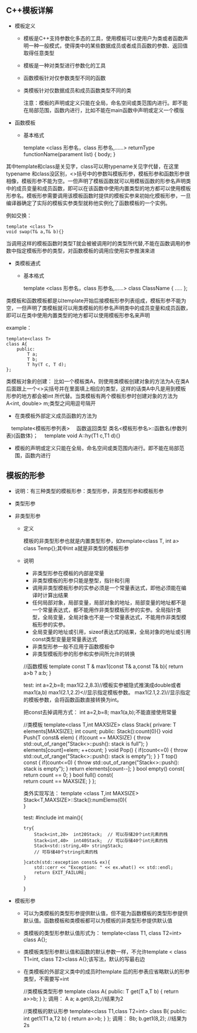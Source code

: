 ## C++模板详解

- 模板定义

  - 模板是C++支持参数化多态的工具，使用模板可以使用户为类或者函数声明一种一般模式，使得类中的某些数据成员或者成员函数的参数、返回值取得任意类型
  - 模板是一种对类型进行参数化的工具
  - 函数模板针对仅参数类型不同的函数
  - 类模板针对仅数据成员和成员函数类型不同的类

    注意：模板的声明或定义只能在全局，命名空间或类范围内进行。即不能在局部范围，函数内进行，比如不能在main函数中声明或定义一个模版


- 函数模板

  - 基本格式


    template <class 形参名，class 形参名,......>
    returnType functionName(parament list)
    {
        body;
    }



其中template和class是关见字，class可以用typename关见字代替，在这里typename 和class没区别，<>括号中的参数叫模板形参，模板形参和函数形参很相像，模板形参不能为空。一但声明了模板函数就可以用模板函数的形参名声明类中的成员变量和成员函数，即可以在该函数中使用内置类型的地方都可以使用模板形参名。模板形参需要调用该模板函数时提供的模板实参来初始化模板形参，一旦编译器确定了实际的模板实参类型就称他实例化了函数模板的一个实例。

例如交换：

    template <class T>
    void swap(T& a,T& b){}

当调用这样的模板函数时类型T就会被被调用时的类型所代替,不能在函数调用的参数中指定模板形参的类型，对函数模板的调用应使用实参推演来进

- 类模板通式

  - 基本格式


    template <class 形参名，class 形参名,......>
    class ClassName {
        .....
    };


类模板和函数模板都是以template开始后接模板形参列表组成，模板形参不能为空，一但声明了类模板就可以用类模板的形参名声明类中的成员变量和成员函数，即可以在类中使用内置类型的地方都可以使用模板形参名来声明

example：

    template<class T> 
    class A{
        public:
            T a;
            T b; 
            T hy(T c, T d);
    };

类模板对象的创建：
比如一个模板类A，则使用类模板创建对象的方法为A<int>;在类A后面跟上一个<>尖括号并在里面填上相应的类型，这样的话类A中凡是用到模板形参的地方都会被int 所代替。当类模板有两个模板形参时创建对象的方法为A<int, double> m;类型之间用逗号隔开

- 在类模板外部定义成员函数的方法为

　template<模板形参列表>
　函数返回类型 类名<模板形参名>::函数名(参数列表){函数体}；
　template<class T1> void A<T1>::hy(T1 c,T1 d){}
　
- 模板的声明或定义只能在全局，命名空间或类范围内进行。即不能在局部范围，函数内进行



## 模板的形参

- 说明：有三种类型的模板形参：类型形参，非类型形参和模板形参
- 类型形参



- 非类型形参

  - 定义

    模板的非类型形参也就是内置类型形参，如template<class T, int a> class Temp{};其中int a就是非类型的模板形参

  - 说明

    - 非类型形参在模板的内部是常量
    - 非类型模板的形参只能是整型，指针和引用
    - 调用非类型模板形参的实参必须是一个常量表达式，即他必须能在编译时计算出结果
    - 任何局部对象，局部变量，局部对象的地址，局部变量的地址都不是一个常量表达式，都不能用作非类型模板形参的实参。全局指针类型，全局变量，全局对象也不是一个常量表达式，不能用作非类型模板形参的实参。
    - 全局变量的地址或引用，sizeof表达式的结果，全局对象的地址或引用const类型变量是常量表达式
    - 非类型形参一般不应用于函数模板中
    - 非类型模板形参的形参和实参间所允许的转换


    //函数模板
    template<typename T>
    const T & max1(const T& a,const T& b){
        return a>b ? a:b;
    }

    test:
    int a=2,b=8;
    max1(2.2,8.3)//模板实参被隐式推演成double或者max1(a,b)
    max1<double>(2.1,2.2)<//显示指定模板参数。
    max1<int>(2.1,2.2)//显示指定的模板参数，会将函数函数直接转换为int。

    把const去掉调用方式：
    int a=2,b=8;
    max1(a,b);不能直接使用常量

    //类模板
    template<class T,int MAXSIZE> class Stack{
        privare:
            T elements[MAXSIZE];
            int count;
        public:
            Stack():count(0){}
            void Push(T const& elem)
            {
                if(count == MAXSIZE)
                {
                    throw std::out_of_range("Stack<>::push(): stack is full");
                }
                elements[count]=elem;
                ++count;
            }
            void Pop()
            {
                if(count<=0)
                {
                    throw std::out_of_range("Stack<>::push(): stack is empty");
                }
            }
            T top() const
            {
                if(count<=0)
                {
                    throw std::out_of_range("Stack<>::push(): stack is empty");
                }
                return elements[count--];
            }
         bool empty() const{     
             return count == 0;
         }
         bool full() const{    
             return count == MAXSIZE;
         }
    };

    类外实现写法：
    template <class T,int MAXSIZE> 
    Stack<T,MAXSIZE>::Stack():numElems(0){  
    }

    test:
    #include<stdlib>
    int main(){

        try{
            Stack<int,20>  int20Stack;  // 可以存储20个int元素的栈
            Stack<int,40>  int40Stack;  // 可以存储40个int元素的栈
            Stack<std::string,40> stringStack; 
            // 可存储40个string元素的栈
      
        }catch(std::exception const& ex){
            std::cerr << "Exception: " << ex.what() << std::endl;
            return EXIT_FAILURE;
        }
    }


- 模板形参

  - 可以为类模板的类型形参提供默认值，但不能为函数模板的类型形参提供默认值。函数模板和类模板都可以为模板的非类型形参提供默认值
  - 类模板的类型形参默认值形式为：
      template<class T1, class T2=int> class A{};
  - 类模板类型形参默认值和函数的默认参数一样，不允许template < class T1=int, class T2>class A{};该写法，默认的写最右边
  - 在类模板的外部定义类中的成员时template 后的形参表应省略默认的形参类型，不需要写=int


    //类模板类型形参
    template<class T> 
    class A{
        public:
            T get(T a,T b)
            {
                return a>>b;
            }
    };
    调用：
    A<int> a;
    a.get(8,2);//结果为2

    //类模板的默认形参
    template<class T1,class T2=int>
    class B{
        public:
            int get1(T1 a,T2 b)
            {
                return a>>b;
            }
    };
    调用：
    B<int>b;
    b.get1(8,2); //结果为2s


















